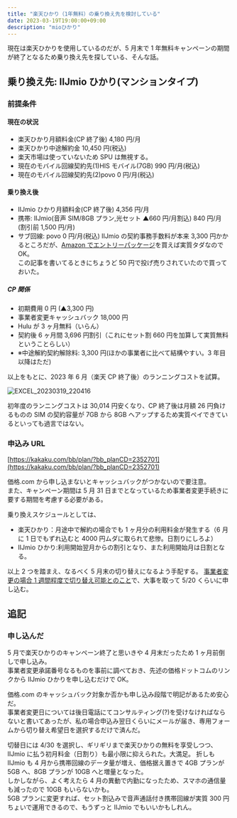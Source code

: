 ```yaml
---
title: "楽天ひかり（1年無料）の乗り換え先を検討している"
date: 2023-03-19T19:00:00+09:00
description: "mioひかり"
---
```


現在は楽天ひかりを使用しているのだが、5 月末で 1 年無料キャンペーンの期間が終了となるため乗り換え先を探している、そんな話。

<!--more-->

## 乗り換え先: IIJmio ひかり(マンションタイプ)

### 前提条件

#### 現在の状況

- 楽天ひかり月額料金(CP 終了後) 4,180 円/月
- 楽天ひかり中途解約金 10,450 円(税込)
- 楽天市場は使っていないため SPU は無視する。
- 現在のモバイル回線契約先(1)HIS モバイル(7GB) 990 円/月(税込)
- 現在のモバイル回線契約先(2)povo 0 円/月(税込)

#### 乗り換え後

- IIJmio ひかり月額料金(CP 終了後) 4,356 円/月
- 携帯: IIJmio(音声 SIM/8GB プラン,光セット ▲660 円/月割込) 840 円/月 (割引前 1,500 円/月)
- サブ回線: povo 0 円/月(税込)
  IIJmio の契約事務手数料が本来 3,300 円かかるところだが、[Amazon でエントリーパッケージ](https://www.amazon.co.jp/dp/B08P817H2J)を買えば実質タダなので OK。  
  この記事を書いてるときにちょうど 50 円で投げ売りされていたので買っておいた。

##### CP 関係

- 初期費用 0 円 (▲3,300 円)
- 事業者変更キャッシュバック 18,000 円
- Hulu が 3 ヶ月無料（いらん）
- 契約後 6 ヶ月間 3,696 円割引（これにセット割 660 円を加算して実質無料ということらしい）
- ※中途解約契約解除料: 3,300 円(ほかの事業者に比べて結構やすい。3 年目以降はただ)

以上をもとに、2023 年 6 月（楽天 CP 終了後）のランニングコストを試算。

![EXCEL_20230319_220416](https://user-images.githubusercontent.com/47537864/226177093-d080a07c-77e8-46a7-9f63-be19b290a906.png)

初年度のランニングコストは 30,014 円安くなり、CP 終了後は月額 26 円負けるものの SIM の契約容量が 7GB から 8GB へアップするため実質ペイできているといっても過言ではない。

### 申込み URL

[https://kakaku.com/bb/plan/?bb_planCD=2352701](https://kakaku.com/bb/plan/?bb_planCD=2352701)

価格.com から申し込まないとキャッシュバックがつかないので要注意。  
また、キャンペーン期間は 5 月 31 日までとなっているため事業者変更手続きに要する期間を考慮する必要がある。

乗り換えスケジュールとしては、

- 楽天ひかり：月途中で解約の場合でも 1 ヶ月分の利用料金が発生する（6 月に 1 日でもずれ込むと 4000 円ムダに取られて悲惨。日割りにしろよ）
- IIJmio ひかり:利用開始翌月からの割引となり、また利用開始月は日割となる。

以上 2 つを踏まえ、なるべく 5 月末の切り替えになるよう手配する。
[事業者変更の場合 1 週間程度で切り替え可能とのこと](https://help.iijmio.jp/answer/6124f3d6b597a70019323ee1?search=true)で、大事を取って 5/20 くらいに申し込む。

## 追記

### 申し込んだ

5 月で楽天ひかりのキャンペーン終了と思いきや 4 月末だったため 1 ヶ月前倒しで申し込み。  
事業者変更承諾番号なるものを事前に調べておき、先述の価格ドットコムのリンクから IIJmio ひかりを申し込むだけで OK。

価格.com のキャッシュバック対象か否かも申し込み段階で明記があるため安心だ。  
事業者変更日については後日電話にてコンサルティング(?)を受けなければならないと書いてあったが、私の場合申込み翌日くらいにメールが届き、専用フォームから切り替え希望日を選択するだけで済んだ。

切替日には 4/30 を選択し、ギリギリまで楽天ひかりの無料を享受しつつ、IIJmio に払う初月料金（日割り）も最小限に抑えられた。大満足。
折しも IIJmio も 4 月から携帯回線のデータ量が増え、価格据え置きで 4GB プランが 5GB へ、8GB プランが 10GB へと増量となった。  
しかしながら、よく考えたら 4 月の異動で内勤になったため、スマホの通信量も減ったので 10GB もいらないかも。  
5GB プランに変更すれば、セット割込みで音声通話付き携帯回線が実質 300 円ちょいで運用できるので、もうずっと IIJmio でもいいかもしれん。
